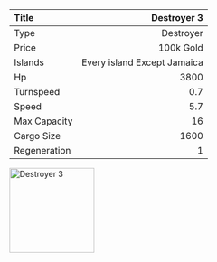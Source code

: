 |Title        | Destroyer 3
|:-|-:
|Type         | Destroyer           
|Price        | 100k Gold    
|Islands      | Every island Except Jamaica
|Hp           | 3800
|Turnspeed    | 0.7
|Speed        | 5.7
|Max Capacity | 16
|Cargo Size   | 1600
|Regeneration | 1

<img src="assets/img/destroyer.png" alt="Destroyer 3" width="150px" length="150px">
